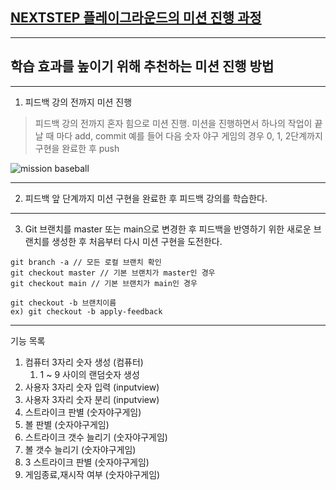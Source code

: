 ## [NEXTSTEP 플레이그라운드의 미션 진행 과정](https://github.com/next-step/nextstep-docs/blob/master/playground/README.md)

---
## 학습 효과를 높이기 위해 추천하는 미션 진행 방법

---
1. 피드백 강의 전까지 미션 진행 
> 피드백 강의 전까지 혼자 힘으로 미션 진행. 미션을 진행하면서 하나의 작업이 끝날 때 마다 add, commit
> 예를 들어 다음 숫자 야구 게임의 경우 0, 1, 2단계까지 구현을 완료한 후 push

![mission baseball](https://raw.githubusercontent.com/next-step/nextstep-docs/master/playground/images/mission_baseball.png)

---
2. 피드백 앞 단계까지 미션 구현을 완료한 후 피드백 강의를 학습한다.

---
3. Git 브랜치를 master 또는 main으로 변경한 후 피드백을 반영하기 위한 새로운 브랜치를 생성한 후 처음부터 다시 미션 구현을 도전한다.

```
git branch -a // 모든 로컬 브랜치 확인
git checkout master // 기본 브랜치가 master인 경우
git checkout main // 기본 브랜치가 main인 경우

git checkout -b 브랜치이름
ex) git checkout -b apply-feedback
```

---

기능 목록
1. 컴퓨터 3자리 숫자 생성 (컴퓨터)
   1. 1 ~ 9 사이의 랜덤숫자 생성
2. 사용자 3자리 숫자 입력 (inputview)
3. 사용자 3자리 숫자 분리 (inputview)
4. 스트라이크 판별 (숫자야구게임)
5. 볼 판별 (숫자야구게임)
6. 스트라이크 갯수 늘리기 (숫자야구게임)
7. 볼 갯수 늘리기 (숫자야구게임)
8. 3 스트라이크 판별 (숫자야구게임)
9. 게임종료,재시작 여부 (숫자야구게임)